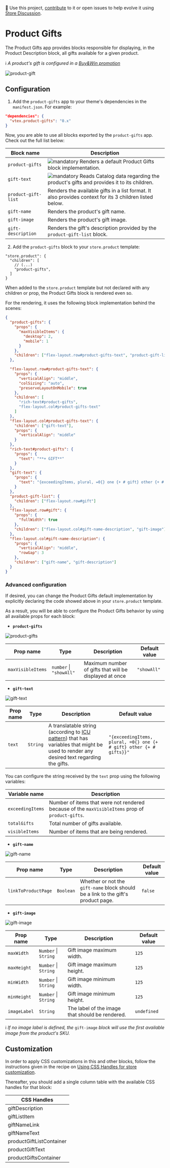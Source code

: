 📢 Use this project, [contribute](https://github.com/vtex-apps/product-gifts) to it or open issues to help evolve it using [Store Discussion](https://github.com/vtex-apps/store-discussion).

# Product Gifts

The Product Gifts app provides blocks responsible for displaying, in the Product Description block, all gifts available for a given product.

:information_source: *A product's gift is configured in a [Buy&Win promotion](https://help.vtex.com/tutorial/buy-and-win--tutorials_322)*

![product-gift](https://user-images.githubusercontent.com/52087100/75782082-20a08380-5d3d-11ea-9ae1-60873e03f1ac.png)

## Configuration

1. Add the `product-gifts` app to your theme's dependencies in the `manifest.json`. For example:

```json
"dependencies": {
  "vtex.product-gifts": "0.x"
}
```

Now, you are able to use all blocks exported by the `product-gifts` app. Check out the full list below:

| Block name     | Description                                     |
| -------------- | ----------------------------------------------- |
| `product-gifts`| ![mandatory](https://img.shields.io/badge/-Mandatory-red) Renders a default Product Gifts block implementation. | 
| `gift-text` | ![mandatory](https://img.shields.io/badge/-Mandatory-red) Reads Catalog data regarding the product's gifts and provides it to its children. |
| `product-gift-list` | Renders the available gifts in a list format. It also provides context for its 3 children listed below. |
| `gift-name` | Renders the product's gift name. |
| `gift-image` | Renders the product's gift image.|
| `gift-description` | Renders the gift's description provided by the `product-gift-list` block. |

2. Add the `product-gifts` block to your `store.product` template:

```jsonc
"store.product": {
  "children": [
    // (...)
    "product-gifts",
  ]
}
```

When added to the `store.product` template but not declared with any children or prop, the Product Gifts block is rendered even so.

For the rendering, it uses the following block implementation behind the scenes:

```json
{
  "product-gifts": {
    "props": {
      "maxVisibleItems": {
        "desktop": 2,
        "mobile": 1
      }
    },
    "children": ["flex-layout.row#product-gifts-text", "product-gift-list"]
  },

  "flex-layout.row#product-gifts-text": {
    "props": {
      "verticalAlign": "middle",
      "colSizing": "auto",
      "preserveLayoutOnMobile": true
    },
    "children": [
      "rich-text#product-gifts",
      "flex-layout.col#product-gifts-text"
    ]
  },
  "flex-layout.col#product-gifts-text": {
    "children": ["gift-text"],
    "props": {
      "verticalAlign": "middle"
    }
  },
  "rich-text#product-gifts": {
    "props": {
      "text": "**+ GIFT**"
    }
  },
  "gift-text": {
    "props": {
      "text": "{exceedingItems, plural, =0{} one {+ # gift} other {+ # gifts}}"
    }
  },
  "product-gift-list": {
    "children": ["flex-layout.row#gift"]
  },
  "flex-layout.row#gift": {
    "props": {
      "fullWidth": true
    },
    "children": ["flex-layout.col#gift-name-description", "gift-image"]
  },
  "flex-layout.col#gift-name-description": {
    "props": {
      "verticalAlign": "middle",
      "rowGap": 3
    },
    "children": ["gift-name", "gift-description"]
  }
}
```

### Advanced configuration

If desired, you can change the Product Gifts default implementation by explicitly declaring the code showed above in your `store.product` template.

As a result, you will be able to configure the Product Gifts behavior by using all available props for each block:

- **`product-gifts`**

![product-gifts](https://user-images.githubusercontent.com/27777263/75771051-ee385b80-5d27-11ea-8600-5ea7f47ff64c.png)

| Prop name         | Type                        | Description                                            | Default value |
| ----------------- | --------------------------- | ------------------------------------------------------ | ------------- |
| `maxVisibleItems` | `number` &#124; `"showAll"` | Maximum number of gifts that will be displayed at once | `"showAll"`   |

- **`gift-text`**

![gift-text](https://user-images.githubusercontent.com/27777263/75767717-01e0c380-5d22-11ea-8054-4440438a5441.png)

| Prop name | Type     | Description                                                                                         | Default value                                                       |
| --------- | -------- | --------------------------------------------------------------------------------------------------- | ------------------------------------------------------------------- |
| `text`    | `String` | A translatable string (according to [ICU pattern](https://formatjs.io/guides/message-syntax/)) that has variables that might be used to render any desired text regarding the gifts. | `"{exceedingItems, plural, =0{} one {+ # gift} other {+ # gifts}}"` |

You can configure the string received by the `text` prop using the following variables:

| Variable name    | Description                                                                                    |
| ---------------- | ---------------------------------------------------------------------------------------------- |
| `exceedingItems` | Number of items that were not rendered because of the `maxVisibleItems` prop of `product-gifts`. |
| `totalGifts`     | Total number of gifts available.                                                               |
| `visibleItems`   | Number of items that are being rendered.                                                       |

-  **`gift-name`**

![gift-name](https://user-images.githubusercontent.com/27777263/75767722-03aa8700-5d22-11ea-8150-2cbe2a7bb37a.png)

| Prop name           | Type      | Description                                                               | Default value |
| ------------------- | --------- | ------------------------------------------------------------------------- | ------------- |
| `linkToProductPage` | `Boolean` | Whether or not the `gift-name` block should be a link to the gift's product page. | `false`       |

- **`gift-image`** 

![gift-image](https://user-images.githubusercontent.com/27777263/75767721-02795a00-5d22-11ea-8f51-fe80664b7f68.png)

| Prop name    | Type                     | Description                                     | Default value |
| ------------ | ------------------------ | ----------------------------------------------- | ------------- |
| `maxWidth`   | `Number` &#124; `String` | Gift image maximum width.                    | `125`         |
| `maxHeight`  | `Number` &#124; `String` | Gift image maximum height.                   | `125`         |
| `minWidth`   | `Number` &#124; `String` | Gift image minimum width.                    | `125`         |
| `minHeight`  | `Number` &#124; `String` | Gift image minimum height.                   | `125`         |
| `imageLabel` | `String`                 | The label of the image that should be rendered. | `undefined`   |

:information_source: *If no image label is defined, the* `gift-image` *block will use the first available image from the product's SKU.*

## Customization

In order to apply CSS customizations in this and other blocks, follow the instructions given in the recipe on [Using CSS Handles for store customization](https://vtex.io/docs/recipes/style/using-css-handles-for-store-customization).

Thereafter, you should add a single column table with the available CSS handles for that block:

| CSS Handles              |
| ------------------------ |
| giftDescription          |
| giftListItem             |
| giftNameLink             |
| giftNameText             |
| productGiftListContainer |
| productGiftText          |
| productGiftsContainer    |
